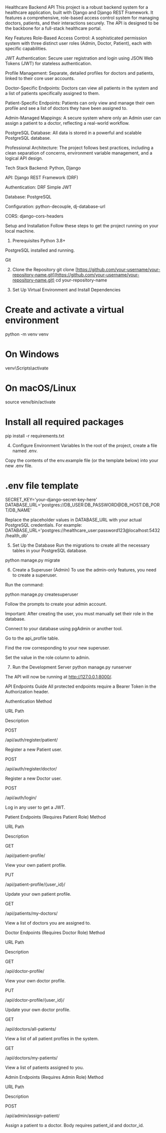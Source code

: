 Healthcare Backend API
This project is a robust backend system for a healthcare application, built with Django and Django REST Framework. It features a comprehensive, role-based access control system for managing doctors, patients, and their interactions securely. The API is designed to be the backbone for a full-stack healthcare portal.

Key Features
Role-Based Access Control: A sophisticated permission system with three distinct user roles (Admin, Doctor, Patient), each with specific capabilities.

JWT Authentication: Secure user registration and login using JSON Web Tokens (JWT) for stateless authentication.

Profile Management: Separate, detailed profiles for doctors and patients, linked to their core user accounts.

Doctor-Specific Endpoints: Doctors can view all patients in the system and a list of patients specifically assigned to them.

Patient-Specific Endpoints: Patients can only view and manage their own profile and see a list of doctors they have been assigned to.

Admin-Managed Mappings: A secure system where only an Admin user can assign a patient to a doctor, reflecting a real-world workflow.

PostgreSQL Database: All data is stored in a powerful and scalable PostgreSQL database.

Professional Architecture: The project follows best practices, including a clean separation of concerns, environment variable management, and a logical API design.

Tech Stack
Backend: Python, Django

API: Django REST Framework (DRF)

Authentication: DRF Simple JWT

Database: PostgreSQL

Configuration: python-decouple, dj-database-url

CORS: django-cors-headers

Setup and Installation
Follow these steps to get the project running on your local machine.

1. Prerequisites
Python 3.8+

PostgreSQL installed and running.

Git

2. Clone the Repository
git clone [https://github.com/your-username/your-repository-name.git](https://github.com/your-username/your-repository-name.git)
cd your-repository-name

3. Set Up Virtual Environment and Install Dependencies
# Create and activate a virtual environment
python -m venv venv
# On Windows
venv\Scripts\activate
# On macOS/Linux
source venv/bin/activate

# Install all required packages
pip install -r requirements.txt

4. Configure Environment Variables
In the root of the project, create a file named .env.

Copy the contents of the env.example file (or the template below) into your new .env file.

# .env file template
SECRET_KEY='your-django-secret-key-here'
DATABASE_URL='postgres://DB_USER:DB_PASSWORD@DB_HOST:DB_PORT/DB_NAME'

Replace the placeholder values in DATABASE_URL with your actual PostgreSQL credentials. For example:
DATABASE_URL='postgres://healthcare_user:password123@localhost:5432/health_db'

5. Set Up the Database
Run the migrations to create all the necessary tables in your PostgreSQL database.

python manage.py migrate

6. Create a Superuser (Admin)
To use the admin-only features, you need to create a superuser.

Run the command:

python manage.py createsuperuser

Follow the prompts to create your admin account.

Important: After creating the user, you must manually set their role in the database.

Connect to your database using pgAdmin or another tool.

Go to the api_profile table.

Find the row corresponding to your new superuser.

Set the value in the role column to admin.

7. Run the Development Server
python manage.py runserver

The API will now be running at http://127.0.0.1:8000/.

API Endpoints Guide
All protected endpoints require a Bearer Token in the Authorization header.

Authentication
Method

URL Path

Description

POST

/api/auth/register/patient/

Register a new Patient user.

POST

/api/auth/register/doctor/

Register a new Doctor user.

POST

/api/auth/login/

Log in any user to get a JWT.

Patient Endpoints (Requires Patient Role)
Method

URL Path

Description

GET

/api/patient-profile/

View your own patient profile.

PUT

/api/patient-profile/{user_id}/

Update your own patient profile.

GET

/api/patients/my-doctors/

View a list of doctors you are assigned to.

Doctor Endpoints (Requires Doctor Role)
Method

URL Path

Description

GET

/api/doctor-profile/

View your own doctor profile.

PUT

/api/doctor-profile/{user_id}/

Update your own doctor profile.

GET

/api/doctors/all-patients/

View a list of all patient profiles in the system.

GET

/api/doctors/my-patients/

View a list of patients assigned to you.

Admin Endpoints (Requires Admin Role)
Method

URL Path

Description

POST

/api/admin/assign-patient/

Assign a patient to a doctor. Body requires patient_id and doctor_id.

